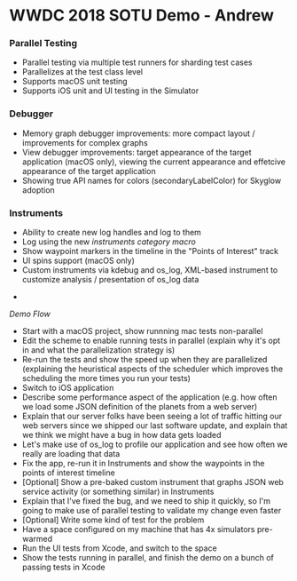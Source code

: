 # WWDC 2018 SOTU Demo - Andrew

### Parallel Testing
* Parallel testing via multiple test runners for sharding test cases
* Parallelizes at the test class level
* Supports macOS unit testing
* Supports iOS unit and UI testing in the Simulator

### Debugger
* Memory graph debugger improvements: more compact layout / improvements for complex graphs
* View debugger improvements: target appearance of the target application (macOS only), viewing the current appearance and effetcive appearance of the target application
* Showing true API names for colors (secondaryLabelColor) for Skyglow adoption

### Instruments

* Ability to create new log handles and log to them
* Log using the new *instruments category macro*
* Show waypoint markers in the timeline in the "Points of Interest" track
* UI spins support (macOS only)
* Custom instruments via kdebug and os_log, XML-based instrument to customize analysis / presentation of os_log data

-

*Demo Flow*

* Start with a macOS project, show runnning mac tests non-parallel
* Edit the scheme to enable running tests in parallel (explain why it's opt in and what the parallelization strategy is)
* Re-run the tests and show the speed up when they are parallelized (explaining the heuristical aspects of the scheduler which improves the scheduling the more times you run your tests)
* Switch to iOS application
* Describe some performance aspect of the application (e.g. how often we load some JSON definition of the planets from a web server)
* Explain that our server folks have been seeing a lot of traffic hitting our web servers since we shipped our last software update, and explain that we think we might have a bug in how data gets loaded
* Let's make use of os_log to profile our application and see how often we really are loading that data
* Fix the app, re-run it in Instruments and show the waypoints in the points of interest timeline
* [Optional] Show a pre-baked custom instrument that graphs JSON web service activity (or something similar) in Instruments
* Explain that I've fixed the bug, and we need to ship it quickly, so I'm going to make use of parallel testing to validate my change even faster
* [Optional] Write some kind of test for the problem
* Have a space configured on my machine that has 4x simulators pre-warmed
* Run the UI tests from Xcode, and switch to the space
* Show the tests running in parallel, and finish the demo on a bunch of passing tests in Xcode